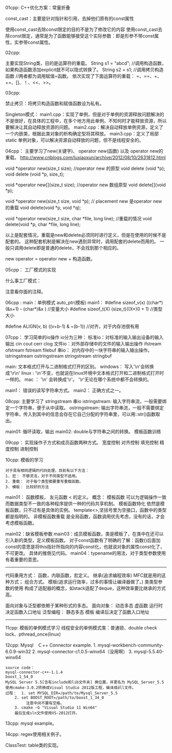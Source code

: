 01cpp:
C++优化方案：常量折叠

const_cast：主要是针对指针和引用，去掉他们原有的const属性

使用const_cast去除const限定的目的不是为了修改它的内容
使用const_cast去除const限定，通常是为了函数能够接受这个实际参数：即是形参不带const属性，实参带const属性。

02cpp:

主要实现String类，目的是运算符的重载。
	String s1 = "abcd";		//调用构造函数，如果构造函数添加explicit就不可以隐式转换了。
	String s2 = s1;			//调用拷贝构造函数
							//两者都为调用赋值=函数。
	依次实现了下面运算符的重载：
	=、==、+、+=、[]、！、<<、>>。

03cpp:

禁止拷贝：将拷贝构造函数和赋值函数设为私有。

Singleton模式：
	main1.cpp：实现了单例，但是对于单例的资源释放问题解决的不是很好，在具体的工程中，在多个地方用此单例，不知何时才能释放资源，所以要解决让其自动释放资源的问题。
	main2.cpp：解决自动释放单例资源，定义了一个内嵌类，根据此类对象的析构确定型将其释放。
	main3.cpp：定义了局部static 单例对象，可以解决资源自动释放的问题，但不是线程安全的。

04cpp：
主要学习了new(关键字)、 operator new(函数) 以及 operator new的重载。
http://www.cnblogs.com/luxiaoxun/archive/2012/08/10/2631812.html

void *operator new(size_t size);						//operator new 的原型
void delete (void *p);
void delete (void *p, size_t);

void *operator new[](size_t size);						//operator new 数组原型
void delete[](void *p);

void *operator new(size_t size, void *p);				// placement new 是operator new 的重载
void delete(void *p, void *q);

void *operator new(size_t size, char *file, long line);	//重载的情况
void delete(void *p, char *file, long line);

以上是配套情况，重载是new和delete必须同时进行定义，但是在使用的时候不是配套的。
这种配套机制是解决在new遇到异常时，调用配套的delete而用的。
一般只调用delete即是普通的delete，不会找到那个相应的。

new operator = operator new + 构造函数。

05cpp：
工厂模式的实现

什么事工厂模式：

注意看你面的注释。

06cpp :
main：单例模式 auto_ptr(模板)
main1：
#define sizeof_v(x)  ((char*)(&x+1) - (char*)&x )		//变量大小
#define sizeof_t(X)  (size_t)((X*)0 + 1)				//类型大小
								
#define ALIGN(v, b)  ((v+b-1) & ~(b-1))					//对齐，对于内存池很有用

07cpp：
学习简单的io操作
io分为三种：
标准io：对标准的输入输出设备的输入输出
	cin cout cerr clog
文件io：对外部存储中的文件的输入输出操作
	ifstream ofstream fstream
	filebuf
串io：  对内存中的一块字符串的输入输出操作。
	istringstream ostringstream stringstream
	stringbuf

main: 文本格式打开与二进制格式打开的区别。
		windows： 写入'\n'会转换成'\r\n'
		linux :   '\n'不变，也就说在linux环境中文本格式打开和二进制格式打开时一样的。
		mac ：     '\n' 会转换成'\r'。
		'\r'无论在哪个系统中都不会转换的。

main1： 错误的读写字符串方式。
main2： 正确方式之一。

08cpp:
主要学习了 stringstream 串io
istringstream: 输入字符串流，一般需要绑定一个字符串，便于从中读取。
ostringstream: 输出字符串流，一般不需要绑定字符串，传入到其中的信息会存在它自己分配的字符串里，可以用::str()函数取出。

main01:
	循环读取，输出
main02:
	double与字符串之间的转换。
	模板函数训练

09cpp：
	实现操作子方式和成员函数两种方式。
	宽度控制
	对齐控制
	填充控制
	精度控制
	进制控制

10cpp:
	模板的学习

	对于具有相同逻辑的代码处理，目前有以下方法：
	1. 宏： 不够灵活，对于不同类型不适用。
	2. 重载： 对于每个类型都要重写重载函数。
	3. 模板： 比较好的方法

main01： 函数模板， 友元函数 < 的定义。
概念：	模板函数			可以为逻辑操作一致而数据类型不一致的各种程序提供一种的代码共享机制。
		模板函数特化		依然是模板函数，只不过有是具体的实例。 template<>,坚括号里为空接口，函数中的类型都是指明的。
		非模板函数重载 	是全局函数，函数调用优先考虑，没有的话，才会考虑模板函数。

main02：缺省模板参数
main03：成员模板函数，类是模板了，在类中在还可以引入新的类型，定义模板函数。
		对于const函数有了明确的了解：函数()后面加const的意思是将this指针所指向的内容const化，也就说对象的属性const化了，不可更改。
		具体的推倒见代码。
main04：typename的用法，对于类型参数使用有着重要的意思。

*******
代码重用方式：
函数，内联函数，宏定义。
继承(追求编程效率) MFC就是用的这种方式；	组合方式。
模板(追求运行效率，过多的事情让编译器做了。) 类类型参数的使用 构成了适配器的概念，如stack适配了deque，这种效率要比继承的方式高。

面向对象与泛型都依赖于某种形式的多态。
面向对象： 动态多态  虚函数		运行时决定函数入口地址
泛型编程： 静态多态  模板			编译后决定了函数入口地址

*******

11cpp:
	模板的单例模式学习
	线程安全的单例模式类：普通锁、double check lock、pthread_once(linux)

12cpp:
	Mysql　Ｃ++ Connector example.
	1. mysql-workbench-community-6.0.9-win32
	2. mysql-connector-c1.0.5-winx64（没用啊）
	3. mysql-5.5.40-winx64

	source code： 
	mysql-connector-c++-1.1.4
	boost_1_54_0
	MySQL Server 5.5[含有include和lib文件夹] 换位置，并更名为 MySQL_Server_5.5
	使用cmake-3.0.2转换成Visual Studio 2012版工程，编译成dll文件。
	过程：  1. set MYSQL_DIR=/path/to/Mysql_Server_5.5
		2. set BOOST_ROOT=/path/to/boost_1_34_0
			 注意中间不要有空格。
		3. cmake -G "Visual Studio 11 Win64"
		最后生成sln文件使用VS-2012打开。

13cpp:
	mysql example。

14cpp:
	regex使用相关例子。


ClassTest:
	table类的实现。
